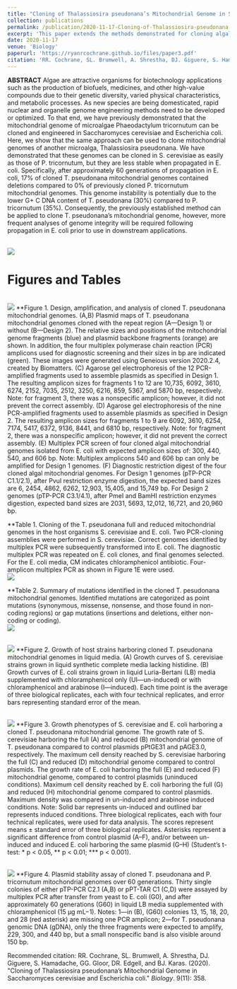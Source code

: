 ```yaml
---
title: "Cloning of Thalassiosira pseudonana’s Mitochondrial Genome in Saccharomyces cerevisiae and Escherichia coli"
collection: publications
permalink: /publication/2020-11-17-Cloning-of-Thalassiosira-pseudonana's-Mitochondrial-Genome-in-Saccharomyces-cerevisiae-and-Escherichia-coli
excerpt: 'This paper extends the methods demonstrated for cloning algal mitochondrial genomes to a second species: Thalassiosira pseudonana. Additionally, it assesses the effects of harboring a mitochondrial genome as a plasmid in yeast and bacteria.'
date: 2020-11-17
venue: 'Biology'
paperurl: 'https://ryanrcochrane.github.io/files/paper3.pdf'
citation: 'RR. Cochrane, SL. Brumwell, A. Shrestha, DJ. Giguere, S. Hamadache, GG. Gloor, DR. Edgell, and BJ. Karas. (2020). &quot;Cloning of Thalassiosira pseudonana’s Mitochondrial Genome in Saccharomyces cerevisiae and Escherichia coli.&quot; <i>Biology</i>. 9(11): 358.'
---
```

**ABSTRACT** Algae are attractive organisms for biotechnology applications such as the production of biofuels, medicines, and other high-value compounds due to their genetic diversity, varied physical characteristics, and metabolic processes. As new species are being domesticated, rapid nuclear and organelle genome engineering methods need to be developed or optimized. To that end, we have previously demonstrated that the mitochondrial genome of microalgae Phaeodactylum tricornutum can be cloned and engineered in Saccharomyces cerevisiae and Escherichia coli. Here, we show that the same approach can be used to clone mitochondrial genomes of another microalga, Thalassiosira pseudonana. We have demonstrated that these genomes can be cloned in S. cerevisiae as easily as those of P. tricornutum, but they are less stable when propagated in E. coli. Specifically, after approximately 60 generations of propagation in E. coli, 17% of cloned T. pseudonana mitochondrial genomes contained deletions compared to 0% of previously cloned P. tricornutum mitochondrial genomes. This genome instability is potentially due to the lower G+ C DNA content of T. pseudonana (30%) compared to P. tricornutum (35%). Consequently, the previously established method can be applied to clone T. pseudonana’s mitochondrial genome, however, more frequent analyses of genome integrity will be required following propagation in E. coli prior to use in downstream applications.

<br/><img src='https://ryanrcochrane.github.io/images/paper3coverphoto.png'>



# Figures and Tables

<br/><img src='https://ryanrcochrane.github.io/images/paper3figure1.png'>
**Figure 1. Design, amplification, and analysis of cloned T. pseudonana mitochondrial genomes. (A,B) Plasmid maps of T. pseudonana mitochondrial genomes cloned with the repeat region (A—Design 1) or without (B—Design 2). The relative sizes and positions of the mitochondrial genome fragments (blue) and plasmid backbone fragments (orange) are shown. In addition, the four multiplex polymerase chain reaction (PCR) amplicons used for diagnostic screening and their sizes in bp are indicated (green). These images were generated using Geneious version 2020.2.4, created by Biomatters. (C) Agarose gel electrophoresis of the 12 PCR-amplified fragments used to assemble plasmids as specified in Design 1. The resulting amplicon sizes for fragments 1 to 12 are 10,735, 6092, 3610, 6274, 2152, 7035, 2512, 3250, 6216, 859, 5367, and 5870 bp, respectively. Note: for fragment 3, there was a nonspecific amplicon; however, it did not prevent the correct assembly. (D) Agarose gel electrophoresis of the nine PCR-amplified fragments used to assemble plasmids as specified in Design 2. The resulting amplicon sizes for fragments 1 to 9 are 6092, 3610, 6254, 7174, 5417, 6372, 9136, 8441, and 6810 bp, respectively. Note: for fragment 2, there was a nonspecific amplicon; however, it did not prevent the correct assembly. (E) Multiplex PCR screen of four cloned algal mitochondrial genomes isolated from E. coli with expected amplicon sizes of: 300, 440, 540, and 606 bp. Note: Multiplex amplicons 540 and 606 bp can only be amplified for Design 1 genomes. (F) Diagnostic restriction digest of the four cloned algal mitochondrial genomes. For Design 1 genomes (pTP-PCR C1.1/2.1), after PvuI restriction enzyme digestion, the expected band sizes are 6, 2454, 4862, 6262, 12,903, 15,405, and 15,749 bp. For Design 2 genomes (pTP-PCR C3.1/4.1), after PmeI and BamHI restriction enzymes digestion, expected band sizes are 2031, 5693, 12,012, 16,721, and 20,960 bp.

**Table 1. Cloning of the T. pseudonana full and reduced mitochondrial genomes in the host organisms S. cerevisiae and E. coli. Two PCR-cloning assemblies were performed in S. cerevisiae. Correct genomes identified by multiplex PCR were subsequently transformed into E. coli. The diagnostic multiplex PCR was repeated on E. coli clones, and final genomes selected. For the E. coli media, CM indicates chloramphenicol antibiotic. Four-amplicon multiplex PCR as shown in Figure 1E were used.
<br/><img src='https://ryanrcochrane.github.io/images/paper3table1.png'>

**Table 2. Summary of mutations identified in the cloned T. pesudonana mitochondrial genomes. Identified mutations are categorized as point mutations (synonymous, missense, nonsense, and those found in non-coding regions) or gap mutations (insertions and deletions, either non-coding or coding).
<br/><img src='https://ryanrcochrane.github.io/images/paper3table2.png'>

<br/><img src='https://ryanrcochrane.github.io/images/paper3figure2.png'>
**Figure 2. Growth of host strains harboring cloned T. pseudonana mitochondrial genomes in liquid media. (A) Growth curves of S. cerevisiae strains grown in liquid synthetic complete media lacking histidine. (B) Growth curves of E. coli strains grown in liquid Luria-Bertani (LB) media supplemented with chloramphenicol only (UI—un-induced) or with chloramphenicol and arabinose (I—induced). Each time point is the average of three biological replicates, each with four technical replicates, and error bars representing standard error of the mean.

<br/><img src='https://ryanrcochrane.github.io/images/paper3figure3.png'>
**Figure 3. Growth phenotypes of S. cerevisiae and E. coli harboring a cloned T. pseudonana mitochondrial genome. The growth rate of S. cerevisiae harboring the full (A) and reduced (B) mitochondrial genome of T. pseudonana compared to control plasmids pPtGE31 and pAGE3.0, respectively. The maximum cell density reached by S. cerevisiae harboring the full (C) and reduced (D) mitochondrial genome compared to control plasmids. The growth rate of E. coli harboring the full (E) and reduced (F) mitochondrial genome, compared to control plasmids (uninduced conditions). Maximum cell density reached by E. coli harboring the full (G) and reduced (H) mitochondrial genome compared to control plasmids. Maximum density was compared in un-induced and arabinose induced conditions. Note: Solid bar represents un-induced and outlined bar represents induced conditions. Three biological replicates, each with four technical replicates, were used for data analysis. The scores represent means ± standard error of three biological replicates. Asterisks represent a significant difference from control plasmid (A–F), and/or between un-induced and induced E. coli harboring the same plasmid (G–H) (Student’s t-test: * p < 0.05, ** p < 0.01; *** p < 0.001).

<br/><img src='https://ryanrcochrane.github.io/images/paper3figure4.png'>
**Figure 4. Plasmid stability assay of cloned T. pseudonana and P. tricornutum mitochondrial genomes over 60 generations. Thirty single colonies of either pTP-PCR C2.1 (A,B) or pPT-TAR C1 (C,D) were assayed by multiplex PCR after transfer from yeast to E. coli (G0), and after approximately 60 generations (G60) in liquid LB media supplemented with chloramphenicol (15 μg mL−1). Notes: 1—in (B), (G60) colonies 13, 15, 18, 20, and 28 (red asterisk) are missing one PCR amplicon; 2—for T. pseudonana genomic DNA (gDNA), only the three fragments were expected to amplify, 229, 300, and 440 bp, but a small nonspecific band is also visible around 150 bp.

Recommended citation: RR. Cochrane, SL. Brumwell, A. Shrestha, DJ. Giguere, S. Hamadache, GG. Gloor, DR. Edgell, and BJ. Karas. (2020). &quot;Cloning of Thalassiosira pseudonana’s Mitochondrial Genome in Saccharomyces cerevisiae and Escherichia coli.&quot; <i>Biology</i>. 9(11): 358.

